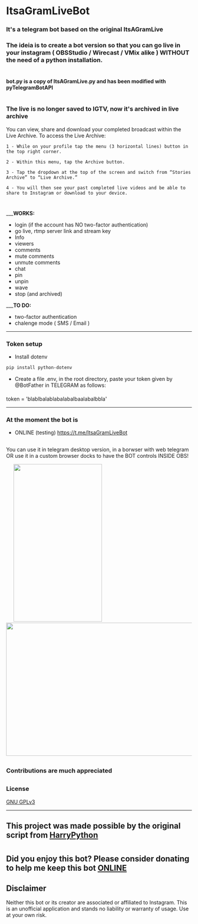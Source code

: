 
# ItsaGramLiveBot
### It's a telegram bot based on the original ItsAGramLive

### The ideia is to create a bot version so that you can go live in your instagram ( OBSStudio / Wirecast / VMix alike ) WITHOUT the need of a python installation.




#
#### bot.py is a copy of ItsAGramLive.py and has been modified with pyTelegramBotAPI
#
### The live is no longer saved to IGTV, now it's archived in live archive
You can view, share and download your completed broadcast within the Live Archive. To access the Live Archive:

    1 - While on your profile tap the menu (3 horizontal lines) button in the top right corner.

    2 - Within this menu, tap the Archive button. 

    3 - Tap the dropdown at the top of the screen and switch from “Stories Archive” to “Live Archive.” 

    4 - You will then see your past completed live videos and be able to share to Instagram or download to your device. 

#
___**WORKS:**
- login (if the account has NO two-factor authentication) 
- go live, rtmp server link and stream key
- Info
- viewers
- comments
- mute comments
- unmute comments
- chat
- pin
- unpin
- wave
- stop (and archived)

 
___**TO DO:**
- two-factor authentication
- chalenge mode ( SMS / Email )

-------------------------------------

### Token setup
- Install dotenv
```bash
pip install python-dotenv
```


- Create a file .env, in the root directory, paste your token given by @BotFather in TELEGRAM as follows:
####
token = 'blablbalablabalabalbaalabalbbla'


-------------------------------------

### At the moment the bot is
- ONLINE (testing)  https://t.me/ItsaGramLiveBot
  
##

You can use it in telegram desktop version, in a borwser with web telegram OR use it in a custom browser docks to have the BOT controls INSIDE OBS!

&nbsp;&nbsp;&nbsp;&nbsp;&nbsp;<img src="https://user-images.githubusercontent.com/67715164/173175592-3f9ba36e-4f1b-4c8c-8cfc-bdd7461adcf6.png" width="240" height="426">&nbsp;&nbsp;&nbsp;&nbsp;&nbsp;&nbsp;<img src="https://user-images.githubusercontent.com/67715164/175843475-46f61b11-b5e5-46c1-aada-1b5668662794.png" width="640" height="360"> 


##
### Contributions are much appreciated

##



### License

[ GNU GPLv3 ](https://choosealicense.com/licenses/gpl-3.0/)

-------------------------------------
 ## This project was made possible by the original script from [HarryPython](https://github.com/harrypython/itsagramlive)

#
## Did you enjoy this bot? Please consider donating to help me keep this bot [ONLINE](https://www.paypal.com/donate/?business=8GTDHP8TTEMUJ&no_recurring=0&item_name=Thank+you%21+This+means+a+lot+to+me+and+to+this+project.&currency_code=BRL) 


 
## Disclaimer

Neither this bot or its creator are associated or affiliated to Instagram. This is an unofficial application and stands no liability or warranty of usage. Use at your own risk.





